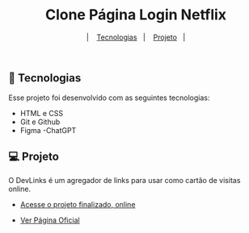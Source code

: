 <h1 align="center"> Clone Página Login Netflix </h1>



<p align="center">
&nbsp;&nbsp;&nbsp;|&nbsp;&nbsp;&nbsp;   
  <a href="#-tecnologias">Tecnologias</a>&nbsp;&nbsp;&nbsp;|&nbsp;&nbsp;&nbsp;
  <a href="#-projeto">Projeto</a>&nbsp;&nbsp;&nbsp;|&nbsp;&nbsp;&nbsp;
</p>

<br>

</p>

## 🚀 Tecnologias

Esse projeto foi desenvolvido com as seguintes tecnologias:

- HTML e CSS
- Git e Github
- Figma
-ChatGPT

## 💻 Projeto

O DevLinks é um agregador de links para usar como cartão de visitas online.

- [Acesse o projeto finalizado, online](https://laroyprado.github.io/Clone-Tela-Login-Netflix/)

- [Ver Página Oficial](https://www.netflix.com/br/login)


